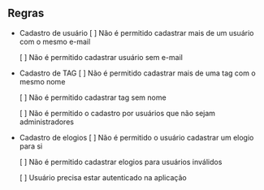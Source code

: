 ## Regras

- Cadastro de usuário
  [ ] Não é permitido cadastrar mais de um usuário com o mesmo e-mail

  [ ] Não é permitido cadastrar usuário sem e-mail

- Cadastro de TAG
  [ ] Não é permitido cadastrar mais de uma tag com o mesmo nome

  [ ] Não é permitido cadastrar tag sem nome

  [ ] Não é permitido o cadastro por usuários que não sejam administradores

- Cadastro de elogios
  [ ] Não é permitido o usuário cadastrar um elogio para si

  [ ] Não é permitido cadastrar elogios para usuários inválidos

  [ ] Usuário precisa estar autenticado na aplicação
